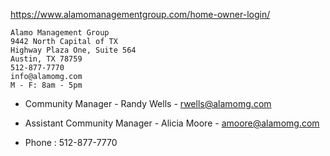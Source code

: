 https://www.alamomanagementgroup.com/home-owner-login/

```
Alamo Management Group
9442 North Capital of TX 
Highway Plaza One, Suite 564 
Austin, TX 78759
512-877-7770
info@alamomg.com
M - F: 8am - 5pm
```

* Community Manager - Randy Wells - rwells@alamomg.com

* Assistant Community Manager - Alicia Moore - amoore@alamomg.com

* Phone : 512-877-7770

